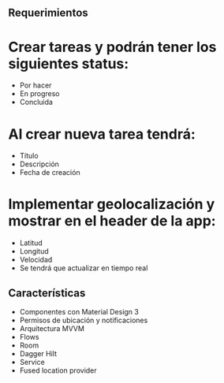 ## Requerimientos

# Crear tareas y podrán tener los siguientes status:
- Por hacer
- En progreso
- Concluida
# Al crear nueva tarea tendrá:
- Título
- Descripción
- Fecha de creación
# Implementar geolocalización y mostrar en el header de la app:
- Latitud
- Longitud
- Velocidad
- Se tendrá que actualizar en tiempo real

## Características
- Componentes con Material Design 3
- Permisos de ubicación y notificaciones
- Arquitectura MVVM
- Flows
- Room
- Dagger Hilt
- Service
- Fused location provider
